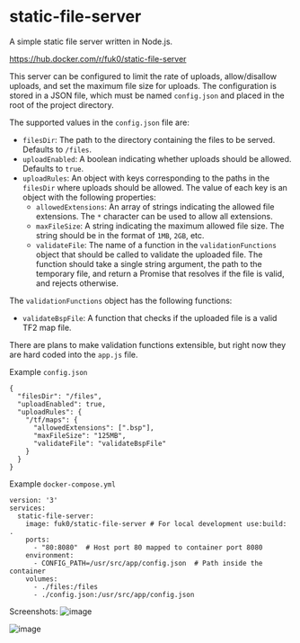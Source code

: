 # static-file-server

A simple static file server written in Node.js.

https://hub.docker.com/r/fuk0/static-file-server

This server can be configured to limit the rate of uploads, allow/disallow uploads, and set the maximum file size for uploads. The configuration is stored in a JSON file, which must be named `config.json` and placed in the root of the project directory.

The supported values in the `config.json` file are:

- `filesDir`: The path to the directory containing the files to be served. Defaults to `/files`.
- `uploadEnabled`: A boolean indicating whether uploads should be allowed. Defaults to `true`.
- `uploadRules`: An object with keys corresponding to the paths in the `filesDir` where uploads should be allowed. The value of each key is an object with the following properties:
  - `allowedExtensions`: An array of strings indicating the allowed file extensions. The `*` character can be used to allow all extensions.
  - `maxFileSize`: A string indicating the maximum allowed file size. The string should be in the format of `1MB`, `2GB`, etc.
  - `validateFile`: The name of a function in the `validationFunctions` object that should be called to validate the uploaded file. The function should take a single string argument, the path to the temporary file, and return a Promise that resolves if the file is valid, and rejects otherwise.

The `validationFunctions` object has the following functions:

- `validateBspFile`: A function that checks if the uploaded file is a valid TF2 map file.

There are plans to make validation functions extensible, but right now they are hard coded into the `app.js` file.

Example `config.json`
```
{
  "filesDir": "/files",
  "uploadEnabled": true,
  "uploadRules": {
    "/tf/maps": {
      "allowedExtensions": [".bsp"],
      "maxFileSize": "125MB",
      "validateFile": "validateBspFile"
    }
  }
}
```
Example `docker-compose.yml`
```
version: '3'
services:
  static-file-server:
    image: fuk0/static-file-server # For local development use:build: .
    ports:
      - "80:8080"  # Host port 80 mapped to container port 8080
    environment:
      - CONFIG_PATH=/usr/src/app/config.json  # Path inside the container
    volumes:
      - ./files:/files
      - ./config.json:/usr/src/app/config.json
```

Screenshots:
![image](https://github.com/user-attachments/assets/d338f2e4-63c6-4e3f-969c-fc9622d75eeb)

![image](https://github.com/user-attachments/assets/5d74d668-7e83-4e85-9ee9-58313ed5b272)
